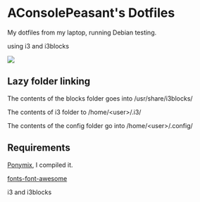 # AConsolePeasant's Dotfiles

My dotfiles from my laptop, running Debian testing.

using i3 and i3blocks

![](http://i.imgur.com/D2CYXPS.png)

## Lazy folder linking
The contents of the blocks folder goes into /usr/share/i3blocks/

The contents of i3 folder to /home/\<user>/.i3/

The contents of the config folder go into /home/\<user>/.config/


## Requirements

[Ponymix](https://github.com/falconindy/ponymix), I compiled it.

[fonts-font-awesome](http://fontawesome.io/)

i3 and i3blocks
